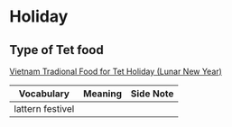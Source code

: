 # Holiday

## Type of Tet food 
[Vietnam Tradional Food for Tet Holiday (Lunar New Year)](https://www.bestpricetravel.com/travel-guide/vietnam-tradional-food-for-tet-holiday-lunar-new-year-407.html)

Vocabulary | Meaning | Side Note
---------- | ------- | ---------
lattern festivel |

